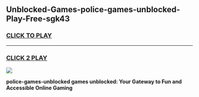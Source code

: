 
## Unblocked-Games-police-games-unblocked-Play-Free-sgk43
<h3>
<a href="https://premium76.site?title=police-games-unblocked&ref=20A">CLICK TO PLAY</a></h3>
<hr>

<h3>
<a href="https://premium76.site?title=police-games-unblocked&ref=20A">CLICK 2 PLAY</a>
  
</h3>

<a href="https://premium76.site?title=police-games-unblocked&ref=20A"><img src="https://clearcache.store/games.png"></a>


**police-games-unblocked games unblocked: Your Gateway to Fun and Accessible Online Gaming**
